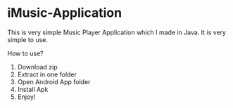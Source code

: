 # iMusic-Application
This is very simple Music Player Application which I made in Java. It is very simple to use.

How to use?
1. Download zip
2. Extract in one folder
3. Open Android App folder
4. Install Apk
5. Enjoy!
